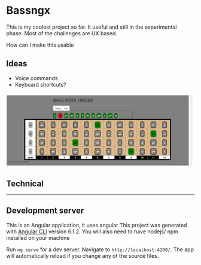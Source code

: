 # Bassngx
This is my coolest project so far. 
It useful and still in the experimental phase. 
Most of the challenges are UX based. 

How can I make this usable
## Ideas
* Voice commands
* Keyboard shortcuts?


![Screenshot](app-screenshot.png)

## Technical
------------------------------------
## Development server
This is an Angular application, it uses angular 
This project was generated with [Angular CLI](https://github.com/angular/angular-cli) version 6.1.2.
You will also need to have nodejs/ npm installed on your machine

Run `ng serve` for a dev server. Navigate to `http://localhost:4200/`. The app will automatically reload if you change any of the source files.

